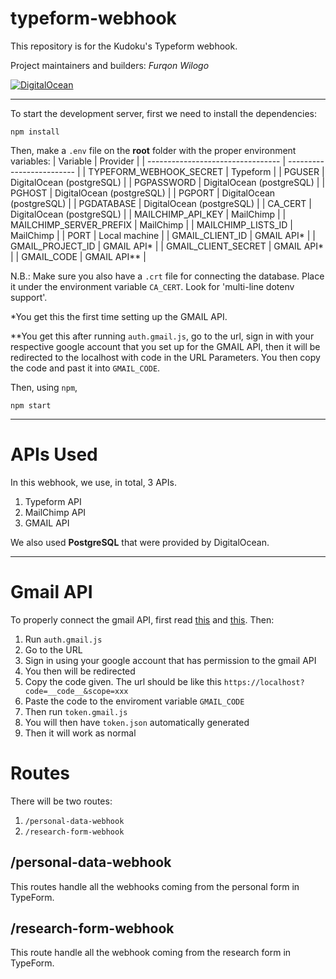 # typeform-webhook

This repository is for the Kudoku's Typeform webhook.

Project maintainers and builders: _Furqon Wilogo_

[![DigitalOcean](https://web-platforms.sfo2.digitaloceanspaces.com/WWW/Badge%203.svg)](https://hammerhead-app-si5rm.ondigitalocean.app/)

---

To start the development server, first we need to install the dependencies:

```
npm install
```

Then, make a `.env` file on the **root** folder with the proper environment variables:
| Variable | Provider |
| --------------------------------- | ------------------------- |
| TYPEFORM_WEBHOOK_SECRET | Typeform |
| PGUSER | DigitalOcean (postgreSQL) |
| PGPASSWORD | DigitalOcean (postgreSQL) |
| PGHOST | DigitalOcean (postgreSQL) |
| PGPORT | DigitalOcean (postgreSQL) |
| PGDATABASE | DigitalOcean (postgreSQL) |
| CA_CERT | DigitalOcean (postgreSQL) |
| MAILCHIMP_API_KEY | MailChimp |
| MAILCHIMP_SERVER_PREFIX | MailChimp |
| MAILCHIMP_LISTS_ID | MailChimp |
| PORT | Local machine |
| GMAIL_CLIENT_ID | GMAIL API* |
| GMAIL_PROJECT_ID | GMAIL API* |
| GMAIL_CLIENT_SECRET | GMAIL API\* |
| GMAIL_CODE | GMAIL API\*\* |

N.B.: Make sure you also have a `.crt` file for connecting the database. Place it under the environment variable `CA_CERT`. Look for 'multi-line dotenv support'.

\*You get this the first time setting up the GMAIL API.

\*\*You get this after running `auth.gmail.js`, go to the url, sign in with your respective google account that you set up for the GMAIL API, then it will be redirected to the localhost with code in the URL Parameters. You then copy the code and past it into `GMAIL_CODE`.

Then, using `npm`,

```
npm start
```

---

# APIs Used

In this webhook, we use, in total, 3 APIs.

1. Typeform API
2. MailChimp API
3. GMAIL API

We also used **PostgreSQL** that were provided by DigitalOcean.

---

# Gmail API

To properly connect the gmail API, first read [this](https://www.labnol.org/google-api-service-account-220405) and [this](https://developers.google.com/gmail/api/quickstart/nodejs). Then:

1. Run `auth.gmail.js`
2. Go to the URL
3. Sign in using your google account that has permission to the gmail API
4. You then will be redirected
5. Copy the code given. The url should be like this `https://localhost?code=__code__&scope=xxx`
6. Paste the code to the enviroment variable `GMAIL_CODE`
7. Then run `token.gmail.js`
8. You will then have `token.json` automatically generated
9. Then it will work as normal

# Routes

There will be two routes:

1. `/personal-data-webhook`
2. `/research-form-webhook`

## /personal-data-webhook

This routes handle all the webhooks coming from the personal form in TypeForm.

## /research-form-webhook

This route handle all the webhook coming from the research form in TypeForm.
